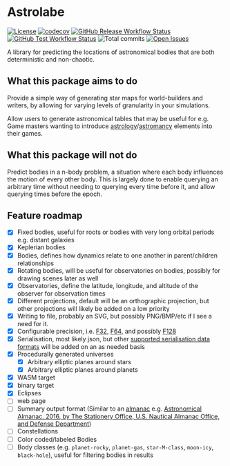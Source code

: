# Astrolabe

[![License](https://img.shields.io/github/license/2sugarcubes/astrolabe)](https://github.com/2sugarcubes/astrolabe/LICENSE.txt)
[![codecov](https://codecov.io/gh/2sugarcubes/astrolabe/branch/dev/graph/badge.svg?token=E27GPTMWQY)](https://codecov.io/github/2sugarcubes/astrolabe)
[![GitHub Release Workflow Status](https://img.shields.io/github/actions/workflow/status/2sugarcubes/astrolabe/release.yml)](https://github.com/2sugarcubes/astrolabe/releases)
[![GitHub Test Workflow Status](https://img.shields.io/github/actions/workflow/status/2sugarcubes/astrolabe/tests.yml)](https://github.com/2sugarcubes/astrolabe/actions/workflows/tests.yml)
![Total commits](https://img.shields.io/github/commit-activity/t/2sugarcubes/astrolabe/dev)
[![Open Issues](https://img.shields.io/github/issues/2sugarcubes/astrolabe)](https://github.com/2sugarcubes/astrolabe/issues)

A library for predicting the locations of astronomical bodies that are both deterministic and non-chaotic.

## What this package aims to do

Provide a simple way of generating star maps for world-builders and writers, by allowing for varying levels of granularity in your simulations.

Allow users to generate astronomical tables that may be useful for e.g. Game masters wanting to introduce [astrology](https://en.wikipedia.org/wiki/Astrology)/[astromancy](https://en.wikipedia.org/wiki/Astromancy) elements into their games.

## What this package will not do

Predict bodies in a n-body problem, a situation where each body influences the motion of every other body. This is largely done to enable querying an arbitrary time without needing to querying every time before it, and allow querying times before the epoch.

## Feature roadmap

- [x] Fixed bodies, useful for roots or bodies with very long orbital periods e.g. distant galaxies
- [x] Keplerian bodies
- [x] Bodies, defines how dynamics relate to one another in parent/children relationships
- [x] Rotating bodies, will be useful for observatories on bodies, possibly for drawing scenes later as well
- [x] Observatories, define the latitude, longitude, and altitude of the observer for observation times
- [x] Different projections, default will be an orthographic projection, but other projections will likely be added on a low priority
- [x] Writing to file, probably an SVG, but possibly PNG/BMP/etc if I see a need for it.
- [x] Configurable precision, i.e. [F32](https://en.wikipedia.org/wiki/Single-precision_floating-point_format), [F64](https://en.wikipedia.org/wiki/Double-precision_floating-point_format), and possibly [F128](https://en.wikipedia.org/wiki/Quadruple-precision_floating-point_format)
- [x] Serialisation, most likely json, but other [supported serialisation data formats](https://serde.rs/#data-formats) will be added on an as needed basis
- [x] Procedurally generated universes
  - [x] Arbitrary elliptic planes around stars
  - [x] Arbitrary elliptic planes around planets
- [x] WASM target
- [x] binary target
- [x] Eclipses
- [ ] web page
- [ ] Summary output format (Similar to an [almanac](https://en.wikipedia.org/wiki/Almanac) e.g. [Astronomical Almanac, 2016, by The Stationery Office, U.S. Nautical Almanac Office, and Defense Department](https://openlibrary.org/books/OL50688251M/Astronomical_Almanac))
- [ ] Constellations
- [ ] Color coded/labeled Bodies
- [ ] Body classes (e.g. `planet-rocky`, `planet-gas`, `star-M-class`, `moon-icy`, `black-hole`), useful for filtering bodies in results
